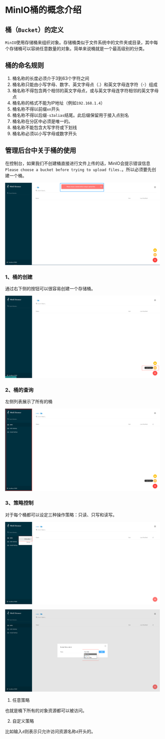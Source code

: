 # MinIO桶的概念介绍

## 桶（`Bucket`）的定义

`MinIO`使用存储桶来组织对象。存储桶类似于文件系统中的文件夹或目录，其中每个存储桶可以容纳任意数量的对象。简单来说桶就是一个最高级别的分类。

## 桶的命名规则

1. 桶名称的长度必须介于3到63个字符之间
2. 桶名称只能由小写字母、数字、英文字母点（.）和英文字母连字符（-）组成
3. 桶名称不得包含两个相邻的英文字母点，或与英文字母连字符相邻的英文字母点
4. 桶名称的格式不能为IP地址（例如`192.168.1.4`）
5. 桶名称不得以前缀`xn`开头
6. 桶名称不得以后缀`-s3alias`结尾。此后缀保留用于接入点别名
7. 桶名称在分区中必须是唯一的。
8. 桶名称不能包含大写字符或下划线
9. 桶名称必须以小写字母或数字开头

## 管理后台中关于桶的使用

在控制台，如果我们不创建桶直接进行文件上传的话，MinIO会提示错误信息`Please choose a bucket before trying to upload files.`。所以必须要先创建一个桶。

![](./images/03-uploading-no-choose-bucket.png)

### 1、桶的创建

通过右下侧的按钮可以很容易创建一个存储桶。

![](./images/03-create-bucket.png)

### 2、桶的查询

左侧列表展示了所有的桶

![](./images/03-bucket-list.png)

### 3、策略控制

对于每个桶都可以设定三种操作策略：只读、只写和读写。

![](./images/03-bucket-edit-policy-1.png)

![](./images/03-bucket-edit-policy-2.png)

1. 任意策略

  也就是桶下所有的对象资源都可以被访问。

2. 自定义策略

  比如输入`d`则表示只允许访问资源名称`d`开头的。



